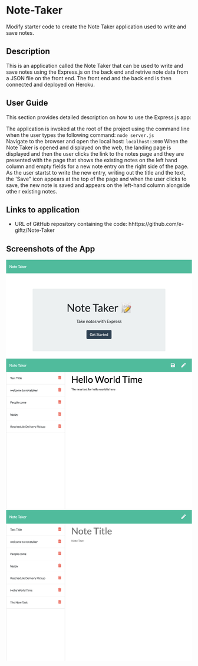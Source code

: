 # Note-Taker
Modify starter code to create the Note Taker application used to write and save notes.

## Description
This is an application called the Note Taker that can be used to write and save notes using the Express.js on the back end and retrive note data from a JSON file on the front end. The front end and the back end is then connected and deployed on Heroku. 

## User Guide
This section provides detailed description on how to use the Express.js app:

The application is invoked at the root of the project using the command line when the user types the following command: ```node server.js```<br />
Navigate to the browser and open the local host: ```localhost:3000``` 
When the Note Taker is opened and displayed on the web, the landing page is displayed and then the user clicks the link to the notes page and they are presented with the page that shows the existing notes on the left hand column and empty fields for a new note entry on the right side of the page.
As the user startst to write the new entry, writing out the title and the text, the 'Save" icon  appears at the top of the page and when the user clicks to save, the new note is saved and appears on the left-hand column alongside othe r existing notes.


## Links to application
* URL of GitHub repository containing the code: hhttps://github.com/e-giftz/Note-Taker

## Screenshots  of the App
![Note taker Landing Page](/Develop/assets/notetaker-landingpage.png)
![Note taker Main Page](/Develop/assets/notetaker-notespage.png)
![Note taker Write Display](/Develop/assets/notetaker-notesdetail.png)
